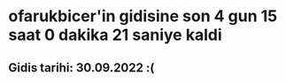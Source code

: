 # ofarukbicer'in gidisine son 4 gun 15 saat 0 dakika 21 saniye kaldi

## Gidis tarihi: 30.09.2022 :(